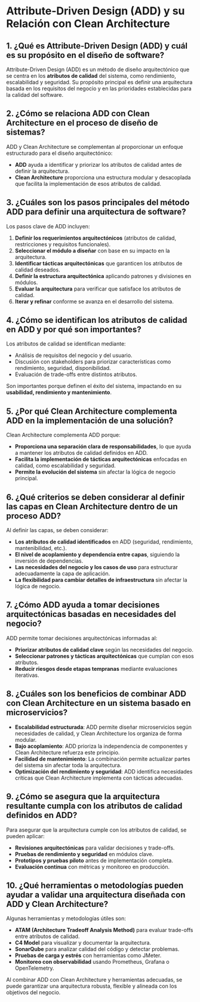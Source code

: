 # Attribute-Driven Design (ADD) y su Relación con Clean Architecture

## 1. ¿Qué es Attribute-Driven Design (ADD) y cuál es su propósito en el diseño de software?
Attribute-Driven Design (ADD) es un método de diseño arquitectónico que se centra en los **atributos de calidad** del sistema, como rendimiento, escalabilidad y seguridad. Su propósito principal es definir una arquitectura basada en los requisitos del negocio y en las prioridades establecidas para la calidad del software.

## 2. ¿Cómo se relaciona ADD con Clean Architecture en el proceso de diseño de sistemas?
ADD y Clean Architecture se complementan al proporcionar un enfoque estructurado para el diseño arquitectónico:
- **ADD** ayuda a identificar y priorizar los atributos de calidad antes de definir la arquitectura.
- **Clean Architecture** proporciona una estructura modular y desacoplada que facilita la implementación de esos atributos de calidad.

## 3. ¿Cuáles son los pasos principales del método ADD para definir una arquitectura de software?
Los pasos clave de ADD incluyen:
1. **Definir los requerimientos arquitectónicos** (atributos de calidad, restricciones y requisitos funcionales).
2. **Seleccionar el módulo a diseñar** con base en su impacto en la arquitectura.
3. **Identificar tácticas arquitectónicas** que garanticen los atributos de calidad deseados.
4. **Definir la estructura arquitectónica** aplicando patrones y divisiones en módulos.
5. **Evaluar la arquitectura** para verificar que satisface los atributos de calidad.
6. **Iterar y refinar** conforme se avanza en el desarrollo del sistema.

## 4. ¿Cómo se identifican los atributos de calidad en ADD y por qué son importantes?
Los atributos de calidad se identifican mediante:
- Análisis de requisitos del negocio y del usuario.
- Discusión con stakeholders para priorizar características como rendimiento, seguridad, disponibilidad.
- Evaluación de trade-offs entre distintos atributos.

Son importantes porque definen el éxito del sistema, impactando en su **usabilidad, rendimiento y mantenimiento**.

## 5. ¿Por qué Clean Architecture complementa ADD en la implementación de una solución?
Clean Architecture complementa ADD porque:
- **Proporciona una separación clara de responsabilidades**, lo que ayuda a mantener los atributos de calidad definidos en ADD.
- **Facilita la implementación de tácticas arquitectónicas** enfocadas en calidad, como escalabilidad y seguridad.
- **Permite la evolución del sistema** sin afectar la lógica de negocio principal.

## 6. ¿Qué criterios se deben considerar al definir las capas en Clean Architecture dentro de un proceso ADD?
Al definir las capas, se deben considerar:
- **Los atributos de calidad identificados** en ADD (seguridad, rendimiento, mantenibilidad, etc.).
- **El nivel de acoplamiento y dependencia entre capas**, siguiendo la inversión de dependencias.
- **Las necesidades del negocio y los casos de uso** para estructurar adecuadamente la capa de aplicación.
- **La flexibilidad para cambiar detalles de infraestructura** sin afectar la lógica de negocio.

## 7. ¿Cómo ADD ayuda a tomar decisiones arquitectónicas basadas en necesidades del negocio?
ADD permite tomar decisiones arquitectónicas informadas al:
- **Priorizar atributos de calidad clave** según las necesidades del negocio.
- **Seleccionar patrones y tácticas arquitectónicas** que cumplan con esos atributos.
- **Reducir riesgos desde etapas tempranas** mediante evaluaciones iterativas.

## 8. ¿Cuáles son los beneficios de combinar ADD con Clean Architecture en un sistema basado en microservicios?
- **Escalabilidad estructurada**: ADD permite diseñar microservicios según necesidades de calidad, y Clean Architecture los organiza de forma modular.
- **Bajo acoplamiento**: ADD prioriza la independencia de componentes y Clean Architecture refuerza este principio.
- **Facilidad de mantenimiento**: La combinación permite actualizar partes del sistema sin afectar toda la arquitectura.
- **Optimización del rendimiento y seguridad**: ADD identifica necesidades críticas que Clean Architecture implementa con tácticas adecuadas.

## 9. ¿Cómo se asegura que la arquitectura resultante cumpla con los atributos de calidad definidos en ADD?
Para asegurar que la arquitectura cumple con los atributos de calidad, se pueden aplicar:
- **Revisiones arquitectónicas** para validar decisiones y trade-offs.
- **Pruebas de rendimiento y seguridad** en módulos clave.
- **Prototipos y pruebas piloto** antes de implementación completa.
- **Evaluación continua** con métricas y monitoreo en producción.

## 10. ¿Qué herramientas o metodologías pueden ayudar a validar una arquitectura diseñada con ADD y Clean Architecture?
Algunas herramientas y metodologías útiles son:
- **ATAM (Architecture Tradeoff Analysis Method)** para evaluar trade-offs entre atributos de calidad.
- **C4 Model** para visualizar y documentar la arquitectura.
- **SonarQube** para analizar calidad del código y detectar problemas.
- **Pruebas de carga y estrés** con herramientas como JMeter.
- **Monitoreo con observabilidad** usando Prometheus, Grafana o OpenTelemetry.

Al combinar ADD con Clean Architecture y herramientas adecuadas, se puede garantizar una arquitectura robusta, flexible y alineada con los objetivos del negocio.
